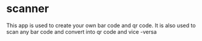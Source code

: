 # scanner
This app is used to create your own bar code and qr code. It is also used to scan any bar code and convert into qr code and vice -versa
